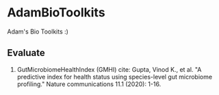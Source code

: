 # AdamBioToolkits
Adam's Bio Toolkits :)

## Evaluate
1. GutMicrobiomeHealthIndex (GMHI)
cite: Gupta, Vinod K., et al. "A predictive index for health status using species-level gut microbiome profiling." Nature communications 11.1 (2020): 1-16.
